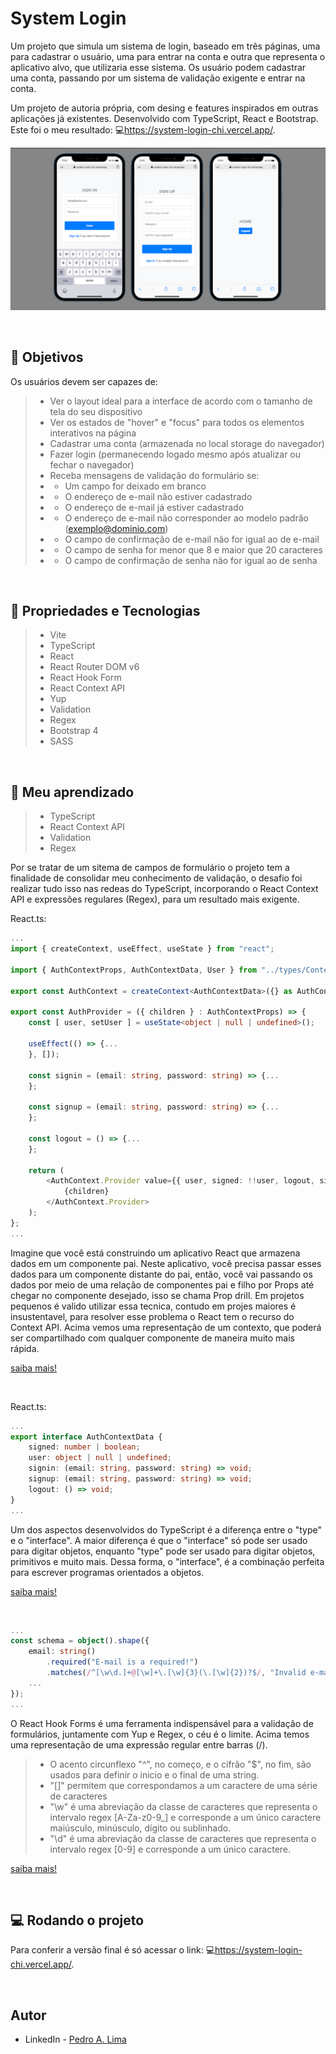 # System Login

 Um projeto que simula um sistema de login, baseado em três páginas, uma para cadastrar o usuário, uma para entrar na conta e outra que representa o aplicativo alvo, que utilizaria esse sistema. Os usuário podem cadastrar uma conta, passando por um sistema de validação exigente e entrar na conta.

Um projeto de autoria própria, com desing e features inspirados em outras aplicações já existentes. Desenvolvido com TypeScript, React e Bootstrap. Este foi o meu resultado: 💻<https://system-login-chi.vercel.app/>.

![#](./public/Frame1.png)

</br>

## 🎯 Objetivos

Os usuários devem ser capazes de:

> - Ver o layout ideal para a interface de acordo com o tamanho de tela do seu dispositivo
> - Ver os estados de "hover" e "focus" para todos os elementos interativos na página
> - Cadastrar uma conta (armazenada no local storage do navegador)
> - Fazer login (permanecendo logado mesmo após atualizar ou fechar o navegador)
> - Receba mensagens de validação do formulário se:
> - * Um campo for deixado em branco
> - * O endereço de e-mail não estiver cadastrado
> - * O endereço de e-mail já estiver cadastrado
> - * O endereço de e-mail não corresponder ao modelo padrão (exemplo@dominio.com)
> - * O campo de confirmação de e-mail não for igual ao de e-mail
> - * O campo de senha for menor que 8 e maior que 20 caracteres
> - * O campo de confirmação de senha não for igual ao de senha

</br>

## 🔧 Propriedades e Tecnologias

> - Vite
> - TypeScript
> - React
> - React Router DOM v6
> - React Hook Form
> - React Context API
> - Yup
> - Validation
> - Regex
> - Bootstrap 4
> - SASS

</br>

## 🧠 Meu aprendizado

> - TypeScript
> - React Context API
> - Validation
> - Regex

Por se tratar de um sitema de campos de formulário o projeto tem a finalidade de consolidar meu conhecimento de validação, o desafio foi realizar tudo isso nas redeas do TypeScript, incorporando o React Context API e expressões regulares (Regex), para um resultado mais exigente.

React.ts:
```ts
...
import { createContext, useEffect, useState } from "react";

import { AuthContextProps, AuthContextData, User } from "../types/Context";

export const AuthContext = createContext<AuthContextData>({} as AuthContextData);

export const AuthProvider = ({ children } : AuthContextProps) => {
	const [ user, setUser ] = useState<object | null | undefined>();

	useEffect(() => {...
	}, []);

	const signin = (email: string, password: string) => {...
	};

	const signup = (email: string, password: string) => {...
	};

	const logout = () => {...
	};

	return (
		<AuthContext.Provider value={{ user, signed: !!user, logout, signup, signin }}>
			{children}
		</AuthContext.Provider>
	);
};
...
```

Imagine que você está construindo um aplicativo React que armazena dados em um componente pai. Neste aplicativo, você precisa passar esses dados para um componente distante do pai, então, você vai passando os dados por meio de uma relação de componentes pai e filho por Props até chegar no componente desejado, isso se chama Prop drill. Em projetos pequenos é valido utilizar essa tecnica, contudo em projes maiores é insustentavel, para resolver esse problema o React tem o recurso do Context API. Acima vemos uma representação de um contexto, que poderá ser compartilhado com qualquer componente de maneira muito mais rápida.

[saiba mais!](https://www.codecademy.com/resources/docs/react/context)

</br>

React.ts:
```ts
...
export interface AuthContextData {
    signed: number | boolean;
    user: object | null | undefined;
    signin: (email: string, password: string) => void;
    signup: (email: string, password: string) => void;
    logout: () => void;
}
...
```

Um dos aspectos desenvolvidos do TypeScript é a diferença entre o "type" e o "interface". A maior diferença é que o "interface" só pode ser usado para digitar objetos, enquanto "type" pode ser usado para digitar objetos, primitivos e muito mais. Dessa forma, o  "interface", é a combinação perfeita para escrever programas orientados a objetos.

[saiba mais!](https://www.typescriptlang.org/docs/handbook/interfaces.html)

</br>

```ts
...
const schema = object().shape({
	email: string()
		.required("E-mail is a required!")
		.matches(/^[\w\d.]+@[\w]+\.[\w]{3}(\.[\w]{2})?$/, "Invalid e-mail"),
	...
});
...
```

O React Hook Forms é uma ferramenta indispensável para a validação de formulários, juntamente com Yup e Regex, o céu é o limite. Acima temos uma representação de uma expressão regular entre barras (/). 
> - O acento circunflexo "^", no começo, e o cifrão "$", no fim, são usados para definir o inicio e o final de uma string.
> - "[]" permitem que correspondamos a um caractere de uma série de caracteres
> - "\w" é uma abreviação da classe de caracteres que representa o intervalo regex [A-Za-z0-9_] e corresponde a um único caractere maiúsculo, minúsculo, dígito ou sublinhado.
> - "\d" é uma abreviação da classe de caracteres que representa o intervalo regex [0-9] e corresponde a um único caractere.

[saiba mais!](https://developer.mozilla.org/pt-BR/docs/Web/JavaScript/Guide/Regular_expressions)

</br>

## 💻 Rodando o projeto

Para conferir a versão final é só acessar o link: 💻<https://system-login-chi.vercel.app/>.

</br>

## Autor

- LinkedIn - [Pedro A. Lima](https://www.linkedin.com/in/pedroalima6/)